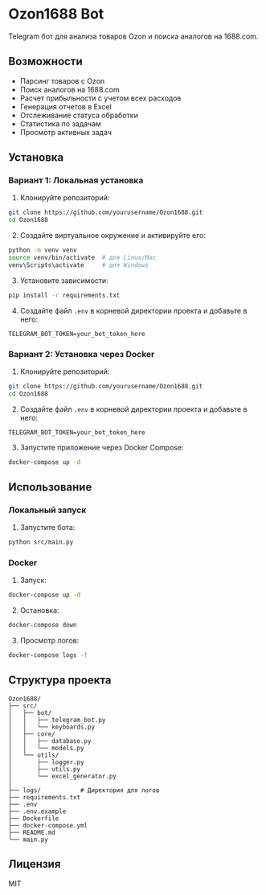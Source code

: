 # Ozon1688 Bot

Telegram бот для анализа товаров Ozon и поиска аналогов на 1688.com.

## Возможности

- Парсинг товаров с Ozon
- Поиск аналогов на 1688.com
- Расчет прибыльности с учетом всех расходов
- Генерация отчетов в Excel
- Отслеживание статуса обработки
- Статистика по задачам
- Просмотр активных задач

## Установка

### Вариант 1: Локальная установка

1. Клонируйте репозиторий:
```bash
git clone https://github.com/yourusername/Ozon1688.git
cd Ozon1688
```

2. Создайте виртуальное окружение и активируйте его:
```bash
python -m venv venv
source venv/bin/activate  # для Linux/Mac
venv\Scripts\activate     # для Windows
```

3. Установите зависимости:
```bash
pip install -r requirements.txt
```

4. Создайте файл `.env` в корневой директории проекта и добавьте в него:
```
TELEGRAM_BOT_TOKEN=your_bot_token_here
```

### Вариант 2: Установка через Docker

1. Клонируйте репозиторий:
```bash
git clone https://github.com/yourusername/Ozon1688.git
cd Ozon1688
```

2. Создайте файл `.env` в корневой директории проекта и добавьте в него:
```
TELEGRAM_BOT_TOKEN=your_bot_token_here
```

3. Запустите приложение через Docker Compose:
```bash
docker-compose up -d
```

## Использование

### Локальный запуск

1. Запустите бота:
```bash
python src/main.py
```

### Docker

1. Запуск:
```bash
docker-compose up -d
```

2. Остановка:
```bash
docker-compose down
```

3. Просмотр логов:
```bash
docker-compose logs -f
```

## Структура проекта

```
Ozon1688/
├── src/
│   ├── bot/
│   │   ├── telegram_bot.py
│   │   └── keyboards.py
│   ├── core/
│   │   ├── database.py
│   │   └── models.py
│   └── utils/
│       ├── logger.py
│       ├── utils.py
│       └── excel_generator.py
│
├── logs/           # Директория для логов
├── requirements.txt
├── .env
├── .env.example
├── Dockerfile
├── docker-compose.yml
├── README.md
└── main.py
```

## Лицензия

MIT 